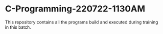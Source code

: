 # C-Programming-220722-1130AM
This repository contains all the programs build and executed during training in this batch.
